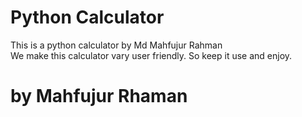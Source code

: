# Python Calculator

This is a python calculator by Md Mahfujur Rahman <Br>
We make this calculator vary user friendly. So keep it use and enjoy. 

# by Mahfujur Rhaman